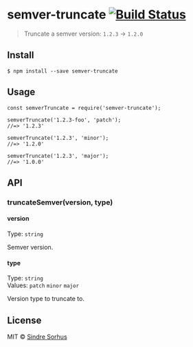 semver-truncate [![Build Status](https://travis-ci.org/sindresorhus/semver-truncate.svg?branch=master)](https://travis-ci.org/sindresorhus/semver-truncate)
===========================================================================================================================================================

> Truncate a semver version: `1.2.3` → `1.2.0`

Install
-------

    $ npm install --save semver-truncate

Usage
-----

    const semverTruncate = require('semver-truncate');

    semverTruncate('1.2.3-foo', 'patch');
    //=> '1.2.3'

    semverTruncate('1.2.3', 'minor');
    //=> '1.2.0'

    semverTruncate('1.2.3', 'major');
    //=> '1.0.0'

API
---

### truncateSemver(version, type)

#### version

Type: `string`

Semver version.

#### type

Type: `string`  
Values: `patch` `minor` `major`

Version type to truncate to.

License
-------

MIT © [Sindre Sorhus](https://sindresorhus.com)
